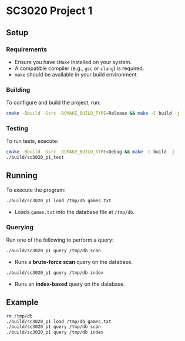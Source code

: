 # SC3020 Project 1

## Setup

### Requirements
- Ensure you have `CMake` installed on your system.
- A compatible compiler (e.g., `gcc` or `clang`) is required.
- `make` should be available in your build environment.

### Building
To configure and build the project, run:

```sh
cmake -Bbuild -Ssrc -DCMAKE_BUILD_TYPE=Release && make -C build -j
```

### Testing
To run tests, execute:

```sh
cmake -Bbuild -Ssrc -DCMAKE_BUILD_TYPE=Debug && make -C build -j
./build/sc3020_p1_test
```

## Running
To execute the program:

```sh
./build/sc3020_p1 load /tmp/db games.txt
```
- Loads `games.txt` into the database file at `/tmp/db`.

### Querying
Run one of the following to perform a query:

```sh
./build/sc3020_p1 query /tmp/db scan
```
- Runs a **brute-force scan** query on the database.

```sh
./build/sc3020_p1 query /tmp/db index
```
- Runs an **index-based** query on the database.

## Example

```sh
rm /tmp/db
./build/sc3020_p1 load /tmp/db games.txt
./build/sc3020_p1 query /tmp/db scan
./build/sc3020_p1 query /tmp/db index
```
